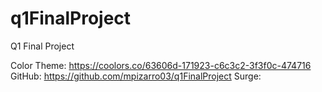 # q1FinalProject
Q1 Final Project

Color Theme: https://coolors.co/63606d-171923-c6c3c2-3f3f0c-474716
GitHub: https://github.com/mpizarro03/q1FinalProject
Surge:
